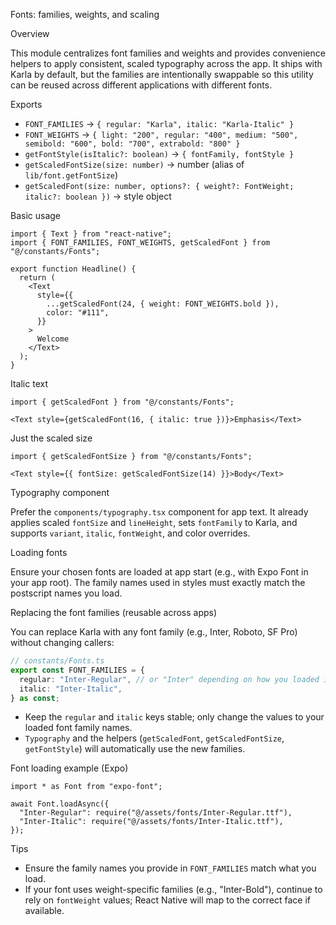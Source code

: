 Fonts: families, weights, and scaling

Overview

This module centralizes font families and weights and provides convenience helpers to apply consistent, scaled typography across the app. It ships with Karla by default, but the families are intentionally swappable so this utility can be reused across different applications with different fonts.

Exports

- `FONT_FAMILIES` → `{ regular: "Karla", italic: "Karla-Italic" }`
- `FONT_WEIGHTS` → `{ light: "200", regular: "400", medium: "500", semibold: "600", bold: "700", extrabold: "800" }`
- `getFontStyle(isItalic?: boolean)` → `{ fontFamily, fontStyle }`
- `getScaledFontSize(size: number)` → number (alias of `lib/font.getFontSize`)
- `getScaledFont(size: number, options?: { weight?: FontWeight; italic?: boolean })` → style object

Basic usage

```tsx
import { Text } from "react-native";
import { FONT_FAMILIES, FONT_WEIGHTS, getScaledFont } from "@/constants/Fonts";

export function Headline() {
  return (
    <Text
      style={{
        ...getScaledFont(24, { weight: FONT_WEIGHTS.bold }),
        color: "#111",
      }}
    >
      Welcome
    </Text>
  );
}
```

Italic text

```tsx
import { getScaledFont } from "@/constants/Fonts";

<Text style={getScaledFont(16, { italic: true })}>Emphasis</Text>
```

Just the scaled size

```tsx
import { getScaledFontSize } from "@/constants/Fonts";

<Text style={{ fontSize: getScaledFontSize(14) }}>Body</Text>
```

Typography component

Prefer the `components/typography.tsx` component for app text. It already applies scaled `fontSize` and `lineHeight`, sets `fontFamily` to Karla, and supports `variant`, `italic`, `fontWeight`, and color overrides.

Loading fonts

Ensure your chosen fonts are loaded at app start (e.g., with Expo Font in your app root). The family names used in styles must exactly match the postscript names you load.

Replacing the font families (reusable across apps)

You can replace Karla with any font family (e.g., Inter, Roboto, SF Pro) without changing callers:

```ts
// constants/Fonts.ts
export const FONT_FAMILIES = {
  regular: "Inter-Regular", // or "Inter" depending on how you loaded it
  italic: "Inter-Italic",
} as const;
```

- Keep the `regular` and `italic` keys stable; only change the values to your loaded font family names.
- `Typography` and the helpers (`getScaledFont`, `getScaledFontSize`, `getFontStyle`) will automatically use the new families.

Font loading example (Expo)

```tsx
import * as Font from "expo-font";

await Font.loadAsync({
  "Inter-Regular": require("@/assets/fonts/Inter-Regular.ttf"),
  "Inter-Italic": require("@/assets/fonts/Inter-Italic.ttf"),
});
```

Tips

- Ensure the family names you provide in `FONT_FAMILIES` match what you load.
- If your font uses weight-specific families (e.g., "Inter-Bold"), continue to rely on `fontWeight` values; React Native will map to the correct face if available.


